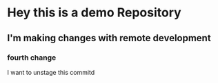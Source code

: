 # Hey this is a demo Repository

## I'm making changes with remote development 

### fourth change
I want to unstage this commitd
